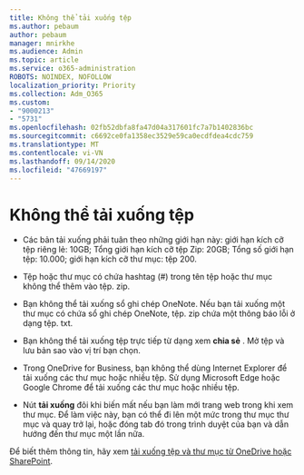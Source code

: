 ```yaml
---
title: Không thể tải xuống tệp
ms.author: pebaum
author: pebaum
manager: mnirkhe
ms.audience: Admin
ms.topic: article
ms.service: o365-administration
ROBOTS: NOINDEX, NOFOLLOW
localization_priority: Priority
ms.collection: Adm_O365
ms.custom:
- "9000213"
- "5731"
ms.openlocfilehash: 02fb52dbfa8fa47d04a317601fc7a7b1402836bc
ms.sourcegitcommit: c6692ce0fa1358ec3529e59ca0ecdfdea4cdc759
ms.translationtype: MT
ms.contentlocale: vi-VN
ms.lasthandoff: 09/14/2020
ms.locfileid: "47669197"
---
```

# <a name="unable-to-download-files"></a>Không thể tải xuống tệp

- Các bản tải xuống phải tuân theo những giới hạn này: giới hạn kích cỡ tệp riêng lẻ: 10GB; Tổng giới hạn kích cỡ tệp Zip: 20GB; Tổng số giới hạn tệp: 10.000; giới hạn kích cỡ thư mục: tệp 200.
- Tệp hoặc thư mục có chứa hashtag (#) trong tên tệp hoặc thư mục không thể thêm vào tệp. zip.  
    
- Bạn không thể tải xuống sổ ghi chép OneNote. Nếu bạn tải xuống một thư mục có chứa sổ ghi chép OneNote, tệp. zip chứa một thông báo lỗi ở dạng tệp. txt.  
    
- Bạn không thể tải xuống tệp trực tiếp từ dạng xem **chia sẻ**  . Mở tệp và lưu bản sao vào vị trí bạn chọn.  
    
- Trong OneDrive for Business, bạn không thể dùng Internet Explorer để tải xuống các thư mục hoặc nhiều tệp. Sử dụng Microsoft Edge hoặc Google Chrome để tải xuống các thư mục hoặc nhiều tệp.  
    
- Nút **tải xuống** đôi khi biến mất nếu bạn làm mới trang web trong khi xem thư mục. Để làm việc này, bạn có thể đi lên một mức trong thư mục thư mục và quay trở lại, hoặc đóng tab đó trong trình duyệt của bạn và dẫn hướng đến thư mục một lần nữa.  
    
Để biết thêm thông tin, hãy xem [tải xuống tệp và thư mục từ OneDrive hoặc SharePoint](https://support.office.com/article/download-files-and-folders-from-onedrive-or-sharepoint-5c7397b7-19c7-4893-84fe-d02e8fa5df05).